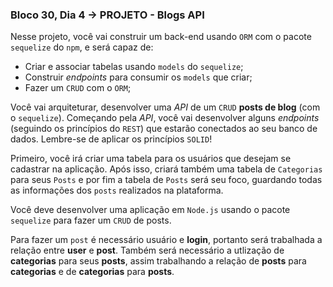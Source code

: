 ### Bloco 30, Dia 4 -> PROJETO - Blogs API

Nesse projeto, você vai construir um back-end usando `ORM` com o pacote `sequelize` do `npm`, e será capaz de:

 - Criar e associar tabelas usando `models` do `sequelize`;
 - Construir _endpoints_ para consumir os `models` que criar;
 - Fazer um `CRUD` com o `ORM`;

Você vai arquiteturar, desenvolver uma _API_ de um `CRUD` **posts de blog** (com o `sequelize`). Começando pela _API_, você vai desenvolver alguns _endpoints_ (seguindo os princípios do `REST`) que estarão conectados ao seu banco de dados. Lembre-se de aplicar os princípios `SOLID`!

Primeiro, você irá criar uma tabela para os usuários que desejam se cadastrar na aplicação. Após isso, criará também uma tabela de `Categorias` para seus `Posts` e por fim a tabela de `Posts` será seu foco, guardando todas as informações dos `posts` realizados na plataforma.

Você deve desenvolver uma aplicação em `Node.js` usando o pacote `sequelize` para fazer um `CRUD` de posts.

Para fazer um `post` é necessário usuário e **login**, portanto será trabalhada a relação entre **user** e **post**. Também será necessário a utlização de **categorias** para seus **posts**, assim trabalhando a relação de **posts** para **categorias** e de **categorias** para **posts**.
